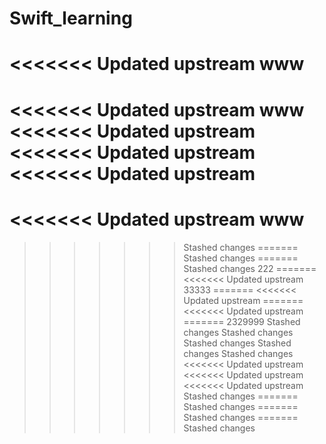 # Swift_learning
<<<<<<< Updated upstream
www
=======
<<<<<<< Updated upstream
www
<<<<<<< Updated upstream
<<<<<<< Updated upstream
<<<<<<< Updated upstream
=======
<<<<<<< Updated upstream
www
=======
>>>>>>> Stashed changes
=======
>>>>>>> Stashed changes
=======
>>>>>>> Stashed changes
222
=======
<<<<<<< Updated upstream
33333
=======
<<<<<<< Updated upstream
=======
<<<<<<< Updated upstream
=======
2329999
>>>>>>> Stashed changes
>>>>>>> Stashed changes
>>>>>>> Stashed changes
>>>>>>> Stashed changes
>>>>>>> Stashed changes
<<<<<<< Updated upstream
<<<<<<< Updated upstream
<<<<<<< Updated upstream
>>>>>>> Stashed changes
=======
>>>>>>> Stashed changes
=======
>>>>>>> Stashed changes
=======
>>>>>>> Stashed changes
